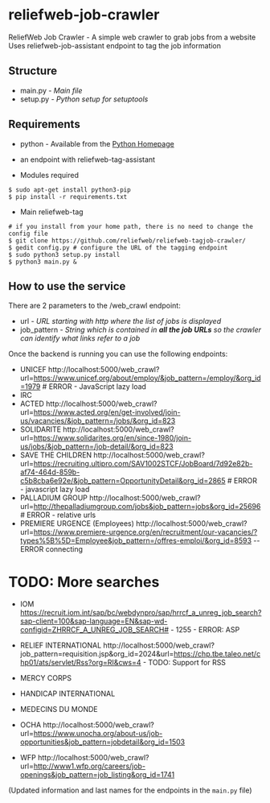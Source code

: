# reliefweb-job-crawler
ReliefWeb Job Crawler - A simple web crawler to grab jobs from a website
Uses reliefweb-job-assistant endpoint to tag the job information


## Structure

- main.py - *Main file* 
- setup.py - *Python setup for setuptools*

## Requirements

- python - Available from the [Python Homepage](https://www.python.org/)
- an endpoint with reliefweb-tag-assistant


- Modules required

```
$ sudo apt-get install python3-pip
$ pip install -r requirements.txt

```

- Main reliefweb-tag 

```
# if you install from your home path, there is no need to change the config file
$ git clone https://github.com/reliefweb/reliefweb-tagjob-crawler/
$ gedit config.py # configure the URL of the tagging endpoint 
$ sudo python3 setup.py install
$ python3 main.py &
```

## How to use the service

There are 2 parameters to the /web_crawl endpoint:

- url - *URL starting with http where the list of jobs is displayed*
- job_pattern - *String which is contained in **all the job URLs** so the crawler can identify what links refer to a 
job*

Once the backend is running you can use the following endpoints:

- UNICEF http://localhost:5000/web_crawl?url=https://www.unicef.org/about/employ/&job_pattern=/employ/&org_id=1979 # ERROR - JavaScript lazy load
- IRC
- ACTED http://localhost:5000/web_crawl?url=https://www.acted.org/en/get-involved/join-us/vacancies/&job_pattern=/jobs/&org_id=823
- SOLIDARITE http://localhost:5000/web_crawl?url=https://www.solidarites.org/en/since-1980/join-us/jobs/&job_pattern=/job-detail/&org_id=823
- SAVE THE CHILDREN http://localhost:5000/web_crawl?url=https://recruiting.ultipro.com/SAV1002STCF/JobBoard/7d92e82b-af74-464d-859b-c5b8cba6e92e/&job_pattern=OpportunityDetail&org_id=2865 # ERROR - javascript lazy load
- PALLADIUM GROUP http://localhost:5000/web_crawl?url=http://thepalladiumgroup.com/jobs&job_pattern=jobs&org_id=25696 # ERROR - relative urls
- PREMIERE URGENCE (Employees) http://localhost:5000/web_crawl?url=https://www.premiere-urgence.org/en/recruitment/our-vacancies/?types%5B%5D=Employee&job_pattern=/offres-emploi/&org_id=8593 -- ERROR connecting
# TODO: More searches
- IOM https://recruit.iom.int/sap/bc/webdynpro/sap/hrrcf_a_unreg_job_search?sap-client=100&sap-language=EN&sap-wd-configid=ZHRRCF_A_UNREG_JOB_SEARCH# - 1255 - ERROR: ASP
- RELIEF INTERNATIONAL http://localhost:5000/web_crawl?job_pattern=requisition.jsp&org_id=2024&url=https://chp.tbe.taleo.net/chp01/ats/servlet/Rss?org=RI&cws=4 - TODO: Support for RSS 
- MERCY CORPS
- HANDICAP INTERNATIONAL
- MEDECINS DU MONDE

- OCHA http://localhost:5000/web_crawl?url=https://www.unocha.org/about-us/job-opportunities&job_pattern=jobdetail&org_id=1503
- WFP http://localhost:5000/web_crawl?url=http://www1.wfp.org/careers/job-openings&job_pattern=job_listing&org_id=1741


(Updated information and last names for the endpoints in the ```main.py``` file)
